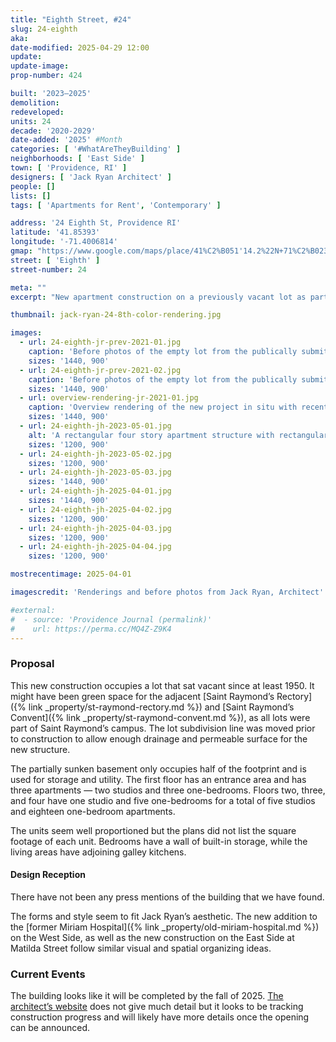 ```yaml
---
title: "Eighth Street, #24"
slug: 24-eighth
aka:
date-modified: 2025-04-29 12:00
update:
update-image:
prop-number: 424

built: '2023–2025'
demolition:
redeveloped:
units: 24
decade: '2020-2029'
date-added: '2025' #Month
categories: [ '#WhatAreTheyBuilding' ]
neighborhoods: [ 'East Side' ]
town: [ 'Providence, RI' ]
designers: [ 'Jack Ryan Architect' ]
people: []
lists: []
tags: [ 'Apartments for Rent', 'Contemporary' ]

address: '24 Eighth St, Providence RI'
latitude: '41.85393'
longitude: '-71.4006814'
gmap: "https://www.google.com/maps/place/41%C2%B051'14.2%22N+71%C2%B023'58.3%22W/@41.85393,-71.4006814,158m/data=!3m2!1e3!4b1!4m7!1m2!2m1!1s24+8th+St!3m3!8m2!3d41.85393!4d-71.399528?entry=ttu&g_ep=EgoyMDI1MDQzMC4xIKXMDSoASAFQAw%3D%3D"
street: [ 'Eighth' ]
street-number: 24

meta: ""
excerpt: "New apartment construction on a previously vacant lot as part of a larger block of residential renovations"

thumbnail: jack-ryan-24-8th-color-rendering.jpg

images:
  - url: 24-eighth-jr-prev-2021-01.jpg
    caption: 'Before photos of the empty lot from the publically submitted design proposal — Jack Ryan, Architect'
    sizes: '1440, 900'
  - url: 24-eighth-jr-prev-2021-02.jpg
    caption: 'Before photos of the empty lot from the publically submitted design proposal — Jack Ryan, Architect'
    sizes: '1440, 900'
  - url: overview-rendering-jr-2021-01.jpg
    caption: 'Overview rendering of the new project in situ with recent nearby redevelopments from the publically submitted design proposal — Jack Ryan, Architect'
    sizes: '1440, 900'
  - url: 24-eighth-jh-2023-05-01.jpg
    alt: 'A rectangular four story apartment structure with rectangular windows and a flat roof. The building is set into a hill, with an exposed first floor entrance that is recessed from the front face, with the rest of the first floor disappearing into the hill.'
    sizes: '1200, 900'
  - url: 24-eighth-jh-2023-05-02.jpg
    sizes: '1200, 900'
  - url: 24-eighth-jh-2023-05-03.jpg
    sizes: '1440, 900'
  - url: 24-eighth-jh-2025-04-01.jpg
    sizes: '1440, 900'
  - url: 24-eighth-jh-2025-04-02.jpg
    sizes: '1200, 900'
  - url: 24-eighth-jh-2025-04-03.jpg
    sizes: '1200, 900'
  - url: 24-eighth-jh-2025-04-04.jpg
    sizes: '1200, 900'

mostrecentimage: 2025-04-01

imagescredit: 'Renderings and before photos from Jack Ryan, Architect'

#external:
#  - source: 'Providence Journal (permalink)'
#    url: https://perma.cc/MQ4Z-Z9K4
---
```


### Proposal

This new construction occupies a lot that sat vacant since at least 1950. It might have been green space for the adjacent [Saint Raymond’s Rectory]({% link _property/st-raymond-rectory.md %}) and [<span class="u__sr-only">Saint Raymond’s </span>Convent]({% link _property/st-raymond-convent.md %}), as all lots were part of Saint Raymond’s campus. The lot subdivision line was moved prior to construction to allow enough drainage and permeable surface for the new structure.

The partially sunken basement only occupies half of the footprint and is used for storage and utility. The first floor has an entrance area and has three apartments — two studios and three one-bedrooms. Floors two, three, and four have one studio and five one-bedrooms for a total of five studios and eighteen one-bedroom apartments.

The units seem well proportioned but the plans did not list the square footage of each unit. Bedrooms have a wall of built-in storage, while the living areas have adjoining galley kitchens.


#### Design Reception

There have not been any press mentions of the building that we have found.

The forms and style seem to fit Jack Ryan’s aesthetic. The new addition to the [former Miriam Hospital]({% link _property/old-miriam-hospital.md %}) on the West Side, as well as the new construction on the East Side at Matilda Street follow similar visual and spatial organizing ideas.


### Current Events

The building looks like it will be completed by the fall of 2025. [The architect’s website](https://www.jackryanarchitect.com/gallery24eighthstreet) does not give much detail but it looks to be tracking construction progress and will likely have more details once the opening can be announced.
